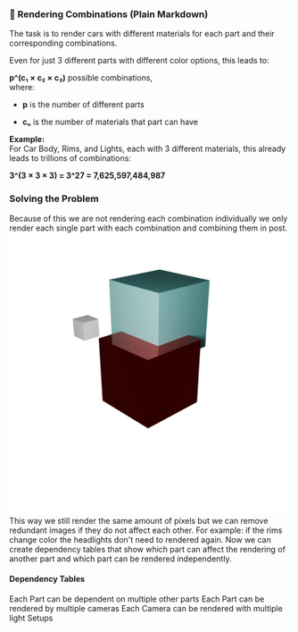 ### 🧪 Rendering Combinations (Plain Markdown)

The task is to render cars with different materials for each part and their corresponding combinations.

Even for just 3 different parts with different color options, this leads to:

**p^(c₁ × c₂ × c₃)** possible combinations,  
where:

- **p** is the number of different parts
    
- **cₙ** is the number of materials that part can have
    

**Example:**  
For Car Body, Rims, and Lights, each with 3 different materials, this already leads to trillions of combinations:

**3^(3 × 3 × 3) = 3^27 = 7,625,597,484,987**

### Solving the Problem
Because of this we are not rendering each combination individually we only render each single part with each combination and combining them in post. 
![Reflections](../assets/reflections.png)
This way we still render the same amount of pixels but we can remove redundant images if they do not affect each other. For example: if the rims change color the headlights don't need to rendered again. 
Now we can create dependency tables that show which part can affect the rendering of another part and which part can be rendered independently. 

#### Dependency Tables
Each Part can be dependent on multiple other parts
Each Part can be rendered by multiple cameras
Each Camera can be rendered with multiple light Setups